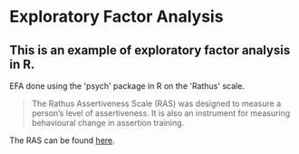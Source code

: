 # Exploratory Factor Analysis


## This is an example of exploratory factor analysis in R.

EFA done using the 'psych' package in R on the 'Rathus' scale. 

> The Rathus Assertiveness Scale (RAS) was designed to measure a person’s level of assertiveness. It is also an instrument for measuring behavioural change in assertion training.

The RAS can be found [here](https://www.cengage.com/resource_uploads/downloads/0495092746_63633.pdf). 

